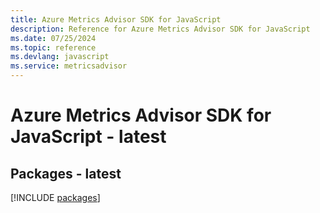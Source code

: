 ```yaml
---
title: Azure Metrics Advisor SDK for JavaScript
description: Reference for Azure Metrics Advisor SDK for JavaScript
ms.date: 07/25/2024
ms.topic: reference
ms.devlang: javascript
ms.service: metricsadvisor
---
```

# Azure Metrics Advisor SDK for JavaScript - latest
## Packages - latest
[!INCLUDE [packages](metrics-advisor-index.md)]